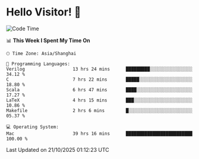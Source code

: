 # Hello Visitor! 👋

<!--START_SECTION:waka-->
![Code Time](http://img.shields.io/badge/Code%20Time-618%20hrs%2057%20mins-blue)

📊 **This Week I Spent My Time On** 

```text
🕑︎ Time Zone: Asia/Shanghai

💬 Programming Languages: 
Verilog                  13 hrs 24 mins      █████████░░░░░░░░░░░░░░░░   34.12 % 
C                        7 hrs 22 mins       █████░░░░░░░░░░░░░░░░░░░░   18.80 % 
Scala                    6 hrs 47 mins       ████░░░░░░░░░░░░░░░░░░░░░   17.27 % 
LaTeX                    4 hrs 15 mins       ███░░░░░░░░░░░░░░░░░░░░░░   10.86 % 
Makefile                 2 hrs 6 mins        █░░░░░░░░░░░░░░░░░░░░░░░░   05.37 % 

💻 Operating System: 
Mac                      39 hrs 16 mins      █████████████████████████   100.00 % 
```


 Last Updated on 21/10/2025 01:12:23 UTC
<!--END_SECTION:waka-->
